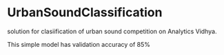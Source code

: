 # UrbanSoundClassification

solution for clasiification of urban sound competition on Analytics Vidhya.

This simple model has validation accuracy of 85%
